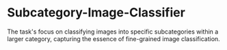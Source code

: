 # Subcategory-Image-Classifier
The task's focus on classifying images into specific subcategories within a larger category, capturing the essence of fine-grained image classification.
